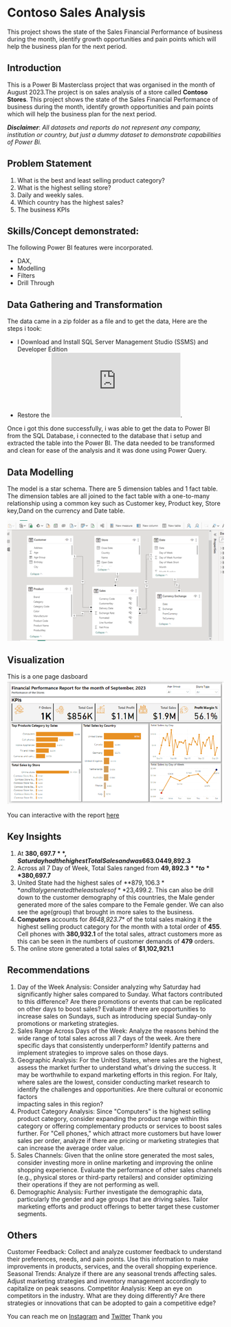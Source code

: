 # Contoso Sales Analysis
This project shows the state of the Sales Financial Performance of business during the month, identify growth opportunities and pain points which will help the business plan for the next period.

## Introduction
This is a Power Bi Masterclass project that was organised in the month of August 2023.The project is on sales analysis of a store called **Contoso Stores**. This project shows the state of the Sales Financial Performance of business during the month, identify growth opportunities and pain points which will help the business plan for the next period. 

**_Disclaimer_**: _All datasets and reports do not represent any company, institution or country, but just a dummy dataset to demonstrate capabilities of Power Bi._

## Problem Statement
1.	What is the best and least selling product category?
2.	What is the highest selling store?
3.	Daily and weekly sales.
4.	Which country has the highest sales?
5.	The business KPIs

## Skills/Concept demonstrated:

The following Power BI features were incorporated.
- DAX,
- Modelling
- Filters
- Drill Through

## Data Gathering and Transformation
The data came in a zip folder as a file and to get the data, Here are the steps i took:
- I Download and Install SQL Server Management Studio (SSMS) and Developer Edition
- Restore the ![Contoso file](https://github.com/victorialolo/Sales-Performance/blob/main/Contoso.100K.bak).
  
Once i got this done successfully, i was able to get the data to Power BI from the SQL Database, i connected to the database that i setup and extracted the table into the Power BI. The data needed to be transformed and clean for ease of the analysis and it was done using Power Query.


## Data Modelling
The model is a star schema. There are 5 dimension tables and 1 fact table. The dimension tables are all joined to the fact table with a one-to-many relationship using a common key such as Customer key, Product key, Store key,Dand on the currency and Date table. 

![](Data_Model.png)

## Visualization

This is a one page dasboard
![](Dashboard.png)

You can interactive with the report [here](https://app.powerbi.com/view?r=eyJrIjoiMWYyZjM0ODYtMjM5Mi00NWUyLThkMTgtMWQzMDEwM2VlYmE0IiwidCI6IjUwODUxMjk2LTliZDEtNGM1Yi05MDllLWY2M2U0OWVmZWEyNSJ9)

## Key Insights
1. At **$380,697.7**, Saturday had the highest Total Sales and was 663.04% higher than Sun, which had the lowest Total Sales at **$49,892.3**
2. Across all 7 Day of Week, Total Sales ranged from **$49,892.3** to **$380,697.7**
3. United State had the highest sales of **$879,106.3** and Italy generated the least sales of **$23,499.2. This can also be drill down to the customer demography of this countries, the 
   Male gender generated more of the sales compare to the Female gender. We can also see the age(group) that brought in more sales to the business.
4. **Computers** accounts for *8648,923.7** of the total sales making it the highest selling product category for the month with a total order of **455**. Cell phones with **380,932.1** of    the total sales, attract customers more as this can be seen in the numbers of customer demands of **479** orders.
5. The online store generated a total sales of **$1,102,921.1** 

## Recommendations
1. Day of the Week Analysis: Consider analyzing why Saturday had significantly higher sales compared to Sunday. What factors contributed to this difference? Are there promotions or events 
   that can be replicated on other days to boost sales? Evaluate if there are opportunities to increase sales on Sundays, such as introducing special Sunday-only promotions or marketing 
   strategies.
2. Sales Range Across Days of the Week: Analyze the reasons behind the wide range of total sales across all 7 days of the week. Are there specific days that consistently underperform? 
   Identify patterns and implement strategies to improve sales on those days.
3. Geographic Analysis: For the United States, where sales are the highest, assess the market further to understand what's driving the success. It may be worthwhile to expand marketing 
   efforts in this region. For Italy, where sales are the lowest, consider conducting market research to identify the challenges and opportunities. Are there cultural or economic factors  
   impacting sales in this region?
4. Product Category Analysis: Since "Computers" is the highest selling product category, consider expanding the product range within this category or offering complementary products or 
   services to boost sales further. For "Cell phones," which attract more customers but have lower sales per order, analyze if there are pricing or marketing strategies that can increase 
   the average order value.
5. Sales Channels: Given that the online store generated the most sales, consider investing more in online marketing and improving the online shopping experience. Evaluate the performance 
   of other sales channels (e.g., physical stores or third-party retailers) and consider optimizing their operations if they are not performing as well.
6. Demographic Analysis: Further investigate the demographic data, particularly the gender and age groups that are driving sales. Tailor marketing efforts and product offerings to better 
   target these customer segments.
   
## Others
Customer Feedback: Collect and analyze customer feedback to understand their preferences, needs, and pain points. Use this information to make improvements in products, services, and the overall shopping experience.
Seasonal Trends: Analyze if there are any seasonal trends affecting sales. Adjust marketing strategies and inventory management accordingly to capitalize on peak seasons.
Competitor Analysis: Keep an eye on competitors in the industry. What are they doing differently? Are there strategies or innovations that can be adopted to gain a competitive edge?

You can reach me on [Instagram](https://www.linkedin.com/in/victoriaogwuche/) and [Twitter](https://twitter.com/vicky_star0)
Thank you


   





